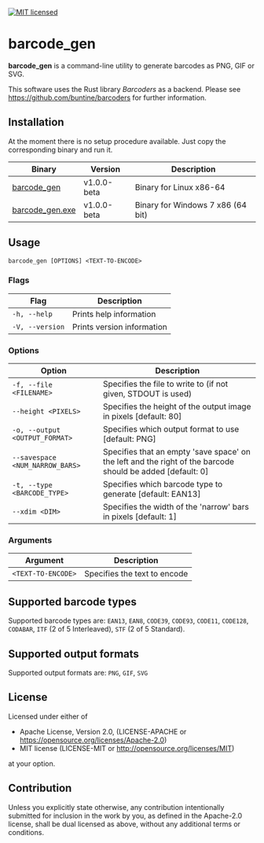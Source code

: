 [![MIT licensed](https://img.shields.io/badge/license-MIT-blue.svg)](./LICENSE)

# barcode_gen

**barcode_gen** is a command-line utility to generate barcodes as PNG, GIF or SVG.

This software uses the Rust library _Barcoders_ as a backend.
Please see https://github.com/buntine/barcoders for further information.

## Installation

At the moment there is no setup procedure available. Just copy the corresponding binary and run it.

| Binary      | Version              | Description                      |
|-------------|----------------------|----------------------------------|
| [barcode_gen](https://github.com/revilo/barcode_gen/releases/download/v1.0-beta/barcode_gen)   | v1.0.0-beta | Binary for Linux x86-64  |
| [barcode_gen.exe](https://github.com/revilo/barcode_gen/releases/download/v1.0-beta/barcode_gen.exe)   | v1.0.0-beta | Binary for Windows 7 x86 (64 bit)  |

## Usage

```
barcode_gen [OPTIONS] <TEXT-TO-ENCODE>
```

### Flags

| Flag                     | Description                      |
|--------------------------|----------------------------------|
| `-h, --help`             | Prints help information          |
| `-V, --version`          | Prints version information       |

### Options

| Option                   | Description                      |
|--------------------------|----------------------------------|
| `-f, --file <FILENAME>`  | Specifies the file to write to (if not given, STDOUT is used)          | 
| `--height <PIXELS>`      | Specifies the height of the output image in pixels [default: 80]       |
| `-o, --output <OUTPUT_FORMAT>`  | Specifies which output format to use [default: PNG]             |
| `--savespace <NUM_NARROW_BARS>` | Specifies that an empty 'save space' on the left and the right of the barcode should be added [default: 0]     |
| `-t, --type <BARCODE_TYPE>`     | Specifies which barcode type to generate [default: EAN13]       |
| `--xdim <DIM>`           | Specifies the width of the 'narrow' bars in pixels [default: 1]        |

### Arguments

| Argument            | Description                          |
|---------------------|--------------------------------------|
| `<TEXT-TO-ENCODE>`  | Specifies the text to encode         | 

## Supported barcode types

Supported barcode types are:
`EAN13`, `EAN8`, `CODE39`, `CODE93`, `CODE11`, `CODE128`, `CODABAR`, `ITF` (2 of 5 Interleaved), `STF` (2 of 5 Standard).

## Supported output formats

Supported output formats are:
`PNG`, `GIF`, `SVG`

## License

Licensed under either of

- Apache License, Version 2.0, (LICENSE-APACHE or https://opensource.org/licenses/Apache-2.0)
- MIT license (LICENSE-MIT or http://opensource.org/licenses/MIT)

at your option.

## Contribution

Unless you explicitly state otherwise, any contribution intentionally submitted for inclusion in the work by you, as defined in the Apache-2.0 license, shall be dual licensed as above, without any additional terms or conditions.
